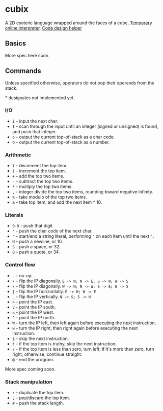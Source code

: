 # cubix

A 2D esoteric language wrapped around the faces of a cube. [Temporary online interpreter](https://jsfiddle.net/vvc4dgvq/2/), [Code design helper](https://jsfiddle.net/vihanb/w5p8p2ms/25/embedded/result/)

## Basics

More spec here soon.

## Commands

Unless specified otherwise, operators do not pop their operands from the stack.

\* designates not implemented yet.

### I/O

- `i` - input the next char.
- `I` - scan through the input until an integer (signed or unsigned) is found, and push that integer.
- `o` - output the current top-of-stack as a char code.
- `O` - output the current top-of-stack as a number.

### Arithmetic

- `(` - decrement the top item.
- `)` - increment the top item.
- `+` - add the top two items.
- `-` - subtract the top two items.
- `*` - multiply the top two items.
- `,` - integer divide the top two items, rounding toward negative infinity.
- `%` - take modulo of the top two items.
- `&` - take top item, and add the next item * 10.

### Literals

- `0-9` - push that digit.
- `'` - push the char code of the next char.
- `"` - start/end a string literal, performing `'` on each item until the next `"`.
- `N` - push a newline, or 10.
- `S` - push a space, or 32.
- `Q` - push a quote, or 34.

### Control flow

- `.` - no-op.
- `/` - flip the IP diagonally. `E -> N; N -> E; S -> W; W -> S` 
- `\` - flip the IP diagonally. `W -> N; N -> W; S -> E; E -> S` 
- `|` - flip the IP horizontally. `E -> W; W -> E`
- `_` - flip the IP vertically. `N -> S; S -> N`
- `>` - point the IP east.
- `v` - point the IP south.
- `<` - point the IP west.
- `^` - point the IP north.
- `W` - turn the IP left, then left again before executing the next instruction.
- `w` - turn the IP right, then right again before executing the next instruction.
- `$` - skip the next instruction.
- `!` - if the top item is truthy, skip the next instruction.
- `?` - if the top item is less than zero, turn left; if it's more than zero, turn right; otherwise, continue straight.
- `@` - end the program.

More spec coming soon.

### Stack manipulation

- `:` - duplicate the top item.
- `;` - pop/discard the top item.
- `#` - push the stack length.
